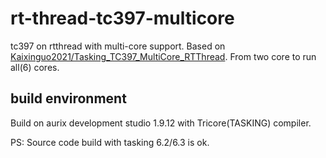 # rt-thread-tc397-multicore

tc397 on rtthread with multi-core support.
Based on [Kaixinguo2021/Tasking_TC397_MultiCore_RTThread](https://github.com/Kaixinguo2021/Tasking_TC397_MultiCore_RTThread).
From two core to run all(6) cores.

## build environment

Build on aurix development studio 1.9.12 with Tricore(TASKING) compiler.

PS: Source code build with tasking 6.2/6.3 is ok.
